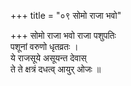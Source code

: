 +++
title = "०९ सोमो राजा भवो"

+++
सोमो राजा भवो राजा पशुपतिः  
पशूनां वरुणो धृतव्रतः ।  
ये राजसूये असूयन्त देवास्  
ते ते क्षत्रं दधत्व् आयुर् ओजः ॥